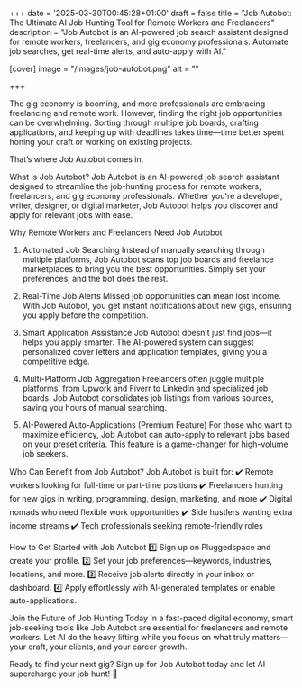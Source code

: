 +++ date = '2025-03-30T00:45:28+01:00' 
draft = false 
title = "Job Autobot: The Ultimate AI Job Hunting Tool for Remote Workers and Freelancers" 
description = "Job Autobot is an AI-powered job search assistant designed for remote workers, freelancers, and gig economy professionals. Automate job searches, get real-time alerts, and auto-apply with AI."

[cover] image = "/images/job-autobot.png" alt = ""

+++

The gig economy is booming, and more professionals are embracing freelancing and remote work. However, finding the right job opportunities can be overwhelming. Sorting through multiple job boards, crafting applications, and keeping up with deadlines takes time—time better spent honing your craft or working on existing projects.

That’s where Job Autobot comes in.

What is Job Autobot?
Job Autobot is an AI-powered job search assistant designed to streamline the job-hunting process for remote workers, freelancers, and gig economy professionals. Whether you're a developer, writer, designer, or digital marketer, Job Autobot helps you discover and apply for relevant jobs with ease.

Why Remote Workers and Freelancers Need Job Autobot
1. Automated Job Searching
Instead of manually searching through multiple platforms, Job Autobot scans top job boards and freelance marketplaces to bring you the best opportunities. Simply set your preferences, and the bot does the rest.

2. Real-Time Job Alerts
Missed job opportunities can mean lost income. With Job Autobot, you get instant notifications about new gigs, ensuring you apply before the competition.

3. Smart Application Assistance
Job Autobot doesn’t just find jobs—it helps you apply smarter. The AI-powered system can suggest personalized cover letters and application templates, giving you a competitive edge.

4. Multi-Platform Job Aggregation
Freelancers often juggle multiple platforms, from Upwork and Fiverr to LinkedIn and specialized job boards. Job Autobot consolidates job listings from various sources, saving you hours of manual searching.

5. AI-Powered Auto-Applications (Premium Feature)
For those who want to maximize efficiency, Job Autobot can auto-apply to relevant jobs based on your preset criteria. This feature is a game-changer for high-volume job seekers.

Who Can Benefit from Job Autobot?
Job Autobot is built for:
✔️ Remote workers looking for full-time or part-time positions
✔️ Freelancers hunting for new gigs in writing, programming, design, marketing, and more
✔️ Digital nomads who need flexible work opportunities
✔️ Side hustlers wanting extra income streams
✔️ Tech professionals seeking remote-friendly roles

How to Get Started with Job Autobot
1️⃣ Sign up on Pluggedspace and create your profile.
2️⃣ Set your job preferences—keywords, industries, locations, and more.
3️⃣ Receive job alerts directly in your inbox or dashboard.
4️⃣ Apply effortlessly with AI-generated templates or enable auto-applications.

Join the Future of Job Hunting Today
In a fast-paced digital economy, smart job-seeking tools like Job Autobot are essential for freelancers and remote workers. Let AI do the heavy lifting while you focus on what truly matters—your craft, your clients, and your career growth.

Ready to find your next gig? Sign up for Job Autobot today and let AI supercharge your job hunt! 🚀
